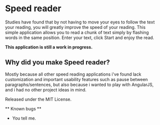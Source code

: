 # Speed reader

Studies have found that by not having to move your eyes to follow the text your reading, you will greatly improve the speed of your reading. This simple application allows you to read a chunk of text simply by flashing words in the same position. Enter your text, click Start and enjoy the read.

**This application is still a work in progress.**

## Why did you make Speed reader?

Mostly because all other speed reading applications i've found lack customization and important usability features such as pause between paragraphs/sentences, but also because i wanted to play with AngularJS, and i had no other project ideas in mind.


Released under the MIT License.

** Known bugs **

- You tell me.